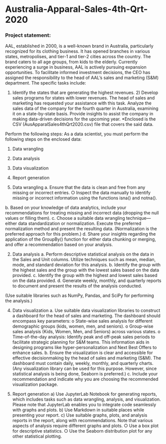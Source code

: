 # Australia-Apparal-Sales-4th-Qrt-2020

### Project statement: 
AAL, established in 2000, is a well-known brand in Australia, particularly recognized for its clothing business. It has opened branches in various states, metropolises, and tier-1 and tier-2 cities across the country. 
The brand caters to all age groups, from kids to the elderly. 
Currently experiencing a surge in business, AAL is actively pursuing expansion opportunities. To facilitate informed investment decisions, the CEO has assigned the responsibility to the head of AAL’s sales and marketing (S&M) department. The specific tasks include: 
1) Identify the states that are generating the highest revenues. 2) Develop sales programs for states with lower revenues. The head of sales and marketing has requested your assistance with this task. 
Analyze the sales data of the company for the fourth quarter in Australia, examining it on a state-by-state basis. Provide insights to assist the company in making data-driven decisions for the upcoming year. 
*Enclosed is the CSV (AusApparalSales4thQrt2020.csv) file that covers the said data. 
 
Perform the following steps: 
As a data scientist, you must perform the following steps on the enclosed data: 
1. Data wrangling
2. Data analysis 
3. Data visualization
4. Report generation
   
1. Data wrangling
   a. Ensure that the data is clean and free from any missing or incorrect entries. ○ Inspect the data manually to identify missing or incorrect information using the functions isna() and notna(). 

  b. Based on your knowledge of data analytics, include your recommendations for treating missing and incorrect data (dropping the null values or filling them). 
  c. Choose a suitable data wrangling technique—either data standardization or normalization. Execute the preferred normalization method and present the resulting data. (Normalization is the preferred approach for this problem.) 
  d. Share your insights regarding the application of the GroupBy() function for either data chunking or merging, and offer a recommendation based on your analysis. 
  
2. Data analysis
   a. Perform descriptive statistical analysis on the data in the Sales and Unit columns. Utilize techniques such as mean, median, mode, and standard deviation for this analysis.
   b. Identify the group with the highest sales and the group with the lowest sales based on the data provided.
   c. Identify the group with the highest and lowest sales based on the data provided.
   d. Generate weekly, monthly, and quarterly reports to document and present the results of the analysis conducted.
   
(Use suitable libraries such as NumPy, Pandas, and SciPy for performing the analysis.) 

4. Data visualization
   a. Use suitable data visualization libraries to construct a dashboard for the head of sales and marketing. The dashboard should encompass key parameters: o State-wise sales analysis for different demographic groups (kids, women, men, and seniors).
   o Group-wise sales analysis (Kids, Women, Men, and Seniors) across various states.
   o Time-of-the-day analysis: Identify peak and off-peak sales periods to facilitate strategic planning for S&M teams. This information aids in designing programs like hyper-personalization and Next Best Offers to enhance sales. 
  b. Ensure the visualization is clear and accessible for effective decisionmaking by the head of sales and marketing (S&M). 
The dashboard must contain daily, weekly, monthly, and quarterly charts. 
(Any visualization library can be used for this purpose. However, since statistical analysis is being done, Seaborn is preferred.) 
  c. Include your recommendation and indicate why you are choosing the recommended visualization package.

4. Report generation
   a) Use JupyterLab Notebook for generating reports, which includes tasks such as data wrangling, analysis, and visualization. Please note that JupyterLab enables you to integrate code seamlessly with graphs and plots.
   b) Use Markdown in suitable places while presenting your report.
   c) Use suitable graphs, plots, and analysis reports in the report, along with recommendations. Note that various aspects of analysis require different graphs and plots.
     ○ Use a box plot for descriptive statistics. ○ Use the Seaborn distribution plot for any other statistical plotting. 
